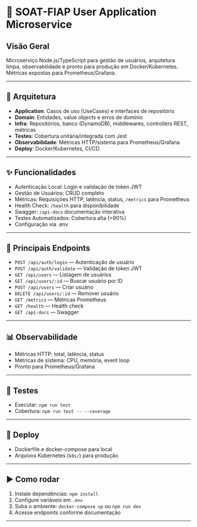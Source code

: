 
# 🚀 SOAT-FIAP User Application Microservice

## Visão Geral
Microserviço Node.js/TypeScript para gestão de usuários, arquitetura limpa, observabilidade e pronto para produção em Docker/Kubernetes. Métricas expostas para Prometheus/Grafana.

---

## 🧩 Arquitetura

- **Application**: Casos de uso (UseCases) e interfaces de repositório
- **Domain**: Entidades, value objects e erros de domínio
- **Infra**: Repositórios, banco (DynamoDB), middlewares, controllers REST, métricas
- **Testes**: Cobertura unitária/integrada com Jest
- **Observabilidade**: Métricas HTTP/sistema para Prometheus/Grafana
- **Deploy**: Docker/Kubernetes, CI/CD

---

## ✨ Funcionalidades

- Autenticação Local: Login e validação de token JWT
- Gestão de Usuários: CRUD completo
- Métricas: Requisições HTTP, latência, status, `/metrics` para Prometheus
- Health Check: `/health` para disponibilidade
- Swagger: `/api-docs` documentação interativa
- Testes Automatizados: Cobertura alta (>90%)
- Configuração via .env

---

## 🔗 Principais Endpoints

- `POST /api/auth/login` — Autenticação de usuário
- `POST /api/auth/validate` — Validação de token JWT
- `GET /api/users` — Listagem de usuários
- `GET /api/users/:id` — Buscar usuário por ID
- `POST /api/users` — Criar usuário
- `DELETE /api/users/:id` — Remover usuário
- `GET /metrics` — Métricas Prometheus
- `GET /health` — Health check
- `GET /api-docs` — Swagger

---

## 📊 Observabilidade

- Métricas HTTP: total, latência, status
- Métricas de sistema: CPU, memória, event loop
- Pronto para Prometheus/Grafana

---

## 🧪 Testes

- Executar: `npm run test`
- Cobertura: `npm run test -- --coverage`

---

## 🚢 Deploy

- Dockerfile e docker-compose para local
- Arquivos Kubernetes (`k8s/`) para produção

---

## ▶️ Como rodar

1. Instale dependências: `npm install`
2. Configure variáveis em `.env`
3. Suba o ambiente: `docker-compose up` ou `npm run dev`
4. Acesse endpoints conforme documentação

---
